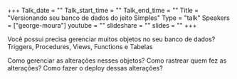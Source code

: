 +++
Talk_date = ""
Talk_start_time = ""
Talk_end_time = ""
Title = "Versionando seu banco de dados do jeito Simples"
Type = "talk"
Speakers = ["george-moura"]
youtube = ""
slideshare = ""
slides = ""
+++

Você possui precisa gerenciar muitos objetos no seu banco de dados? 
Triggers, Procedures, Views, Functions e Tabelas

Como gerenciar as alterações nesses objetos? Como rastrear quem fez as alterações? Como fazer o deploy dessas alterações?
